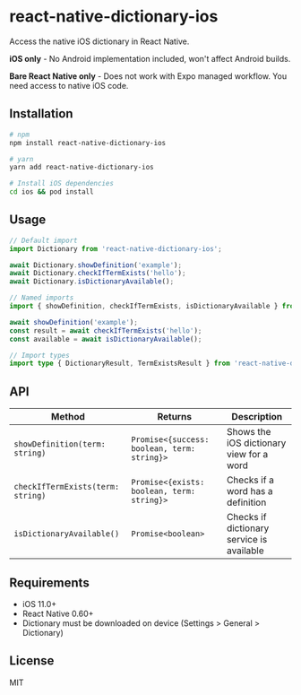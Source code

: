 # react-native-dictionary-ios

Access the native iOS dictionary in React Native.

**iOS only** - No Android implementation included, won't affect Android builds.

**Bare React Native only** - Does not work with Expo managed workflow. You need access to native iOS code.

## Installation

```bash
# npm
npm install react-native-dictionary-ios

# yarn
yarn add react-native-dictionary-ios

# Install iOS dependencies
cd ios && pod install
```

## Usage

```typescript
// Default import
import Dictionary from 'react-native-dictionary-ios';

await Dictionary.showDefinition('example');
await Dictionary.checkIfTermExists('hello');
await Dictionary.isDictionaryAvailable();

// Named imports
import { showDefinition, checkIfTermExists, isDictionaryAvailable } from 'react-native-dictionary-ios';

await showDefinition('example');
const result = await checkIfTermExists('hello');
const available = await isDictionaryAvailable();

// Import types
import type { DictionaryResult, TermExistsResult } from 'react-native-dictionary-ios';
```

## API

| Method                            | Returns                                     | Description                               |
| --------------------------------- | ------------------------------------------- | ----------------------------------------- |
| `showDefinition(term: string)`    | `Promise<{success: boolean, term: string}>` | Shows the iOS dictionary view for a word  |
| `checkIfTermExists(term: string)` | `Promise<{exists: boolean, term: string}>`  | Checks if a word has a definition         |
| `isDictionaryAvailable()`         | `Promise<boolean>`                          | Checks if dictionary service is available |

## Requirements

- iOS 11.0+
- React Native 0.60+
- Dictionary must be downloaded on device (Settings > General > Dictionary)

## License

MIT
